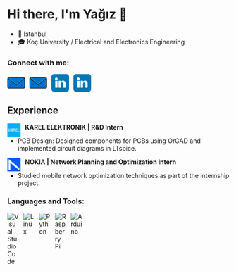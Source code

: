 # Hi there, I'm Yağız 👋 

- 📍 Istanbul
- 🎓 Koç University / Electrical and Electronics Engineering

### Connect with me:
<a href="mailto:yagizodabasi0@gmail.com/#gh-dark-mode-only">
    <img align="left" alt="email" width="40px" src="https://github.com/YagizOdabasi0/profile-icons/blob/main/mail.svg" style="padding-right:10px;" />
</a>
<a href="mailto:yagizodabasi0@gmail.com/#gh-light-mode-only">
    <img align="left" alt="email" width="40px" src="https://github.com/YagizOdabasi0/profile-icons/blob/main/mail.svg" style="padding-right:10px;" />
</a>
&nbsp;&nbsp;
<a href="https://www.linkedin.com/in/yagizodabasi/#gh-light-mode-only">
    <img align="left" alt="LinkedIn" width="40px" src="https://github.com/YagizOdabasi0/profile-icons/blob/main/linkedin.svg" style="padding-right:10px;" />
</a>
<a href="https://www.linkedin.com/in/yagizodabasi/#gh-dark-mode-only">
    <img align="left" alt="LinkedIn" width="40px" src="https://github.com/YagizOdabasi0/profile-icons/blob/main/linkedin.svg" style="padding-right:10px;" />
</a>

<br clear="left" />

## Experience
<a href="#"><img align="left" alt="KAREL" width="30px" src="https://github.com/YagizOdabasi0/profile-icons/blob/main/karel.svg" style="padding-right:10px;" /></a>
**KAREL ELEKTRONIK | R&D Intern**   
- PCB Design: Designed components for PCBs using OrCAD and implemented circuit diagrams in LTspice. 

<a href="#"><img align="left" alt="NOKIA" width="30px" src="https://github.com/YagizOdabasi0/profile-icons/blob/main/nokia.svg" style="padding-right:10px;" /></a>
**NOKIA | Network Planning and Optimization Intern**  
- Studied mobile network optimization techniques as part of the internship project.
### Languages and Tools:
<a href="#"><img align="left" alt="Visual Studio Code" width="26px" src="https://cdn.jsdelivr.net/gh/devicons/devicon/icons/vscode/vscode-original.svg" style="padding-right:10px;" /></a>
<a href="#"><img align="left" alt="Linux" width="26px" src="https://cdn.jsdelivr.net/gh/devicons/devicon/icons/linux/linux-original.svg" style="padding-right:10px;" /></a>
<a href="#"><img align="left" alt="Python" width="26px" src="https://cdn.jsdelivr.net/gh/devicons/devicon/icons/python/python-original.svg" style="padding-right:10px;" /></a>
<a href="#"><img align="left" alt="Raspberry Pi" width="26px" src="https://cdn.jsdelivr.net/gh/devicons/devicon/icons/raspberrypi/raspberrypi-original.svg" style="padding-right:10px;" /></a>
<a href="#"><img align="left" alt="Arduino" width="26px" src="https://cdn.jsdelivr.net/gh/devicons/devicon/icons/arduino/arduino-original.svg" style="padding-right:10px;" /></a>
<br clear="left" />
